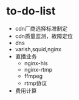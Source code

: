 # to-do-list
- cdn厂商选择标准制定
- cdn质量监测，故障定位
- dns
- varish,squid,nginx
- 直播业务
  - nginx-hls
  - nginx-rtmp
  - ffmpeg
  - rtmp协议
- 费用计算
